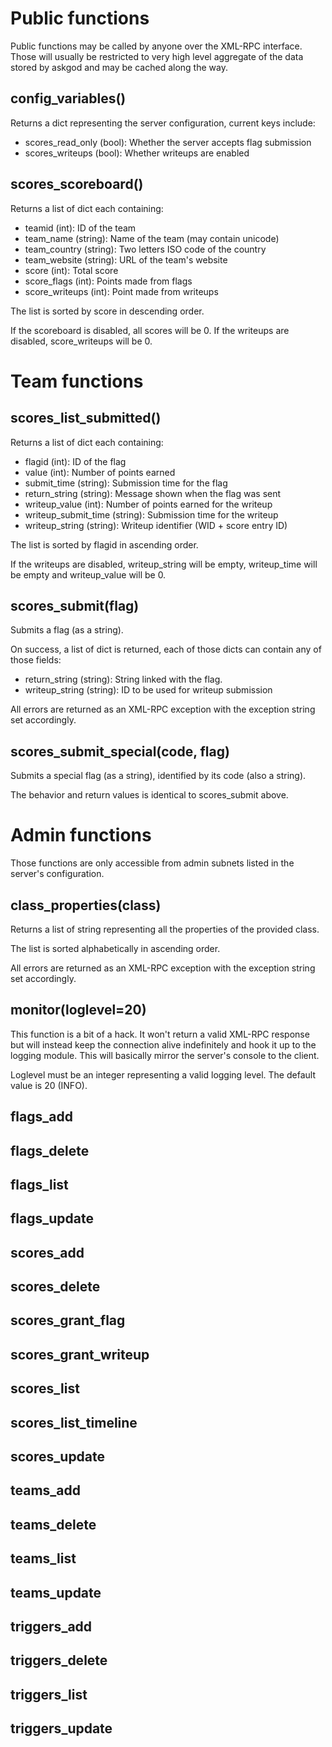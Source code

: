 # Public functions
Public functions may be called by anyone over the XML-RPC interface.
Those will usually be restricted to very high level aggregate of the
data stored by askgod and may be cached along the way.

## config\_variables()
Returns a dict representing the server configuration, current keys include:
 - scores\_read\_only (bool): Whether the server accepts flag submission
 - scores\_writeups (bool): Whether writeups are enabled

## scores\_scoreboard()
Returns a list of dict each containing:
 - teamid (int): ID of the team
 - team\_name (string): Name of the team (may contain unicode)
 - team\_country (string): Two letters ISO code of the country
 - team\_website (string): URL of the team's website
 - score (int): Total score
 - score\_flags (int): Points made from flags
 - score\_writeups (int): Point made from writeups

The list is sorted by score in descending order.

If the scoreboard is disabled, all scores will be 0.
If the writeups are disabled, score\_writeups will be 0.

# Team functions
## scores\_list\_submitted()
Returns a list of dict each containing:
 - flagid (int): ID of the flag
 - value (int): Number of points earned
 - submit\_time (string): Submission time for the flag
 - return\_string (string): Message shown when the flag was sent
 - writeup\_value (int): Number of points earned for the writeup
 - writeup\_submit\_time (string): Submission time for the writeup
 - writeup\_string (string): Writeup identifier (WID + score entry ID)

The list is sorted by flagid in ascending order.

If the writeups are disabled, writeup\_string will be empty,
writeup\_time will be empty and writeup\_value will be 0.

## scores\_submit(flag)
Submits a flag (as a string).

On success, a list of dict is returned, each of those dicts can contain
any of those fields:
 - return\_string (string): String linked with the flag.
 - writeup\_string (string): ID to be used for writeup submission

All errors are returned as an XML-RPC exception with the exception
string set accordingly.

## scores\_submit\_special(code, flag)
Submits a special flag (as a string), identified by its code (also a string).

The behavior and return values is identical to scores\_submit above.

# Admin functions
Those functions are only accessible from admin subnets listed in the
server's configuration.

## class\_properties(class)
Returns a list of string representing all the properties of the provided
class.

The list is sorted alphabetically in ascending order.

All errors are returned as an XML-RPC exception with the exception
string set accordingly.

## monitor(loglevel=20)
This function is a bit of a hack. It won't return a valid XML-RPC
response but will instead keep the connection alive indefinitely and
hook it up to the logging module. This will basically mirror the
server's console to the client.

Loglevel must be an integer representing a valid logging level.
The default value is 20 (INFO).

## flags\_add
## flags\_delete
## flags\_list
## flags\_update
## scores\_add
## scores\_delete
## scores\_grant\_flag
## scores\_grant\_writeup
## scores\_list
## scores\_list\_timeline
## scores\_update
## teams\_add
## teams\_delete
## teams\_list
## teams\_update
## triggers\_add
## triggers\_delete
## triggers\_list
## triggers\_update
